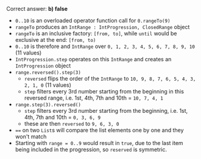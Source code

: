 Correct answer: **b) false**

 * `0..10` is an overloaded operator function call for `0.rangeTo(9)`
 * `rangeTo` produces an `IntRange : IntProgression, ClosedRange` object
 * `rangeTo` is an inclusive factory: `[from, to]`, while `until` would be exclusive at the end: `[from, to)`
 * `0..10` is therefore and `IntRange` over `0, 1, 2, 3, 4, 5, 6, 7, 8, 9, 10` (11 values)
 * `IntProgression.step` operates on this `IntRange` and creates an `IntProgression` object
 * `range.reversed().step(3)`
   * `reversed` flips the order of the `IntRange` to `10, 9, 8, 7, 6, 5, 4, 3, 2, 1, 0` (11 values)
   * `step` filters every 3rd number starting from the beginning in this reversed range, i.e. 1st, 4th, 7th and 10th = `10, 7, 4, 1`
 * `range.step(3).reversed()`
   * `step` filters every 3rd number starting from the beginning, i.e. 1st, 4th, 7th and 10th = `0, 3, 6, 9`
   * these are then `reversed` to `9, 6, 3, 0`
 * `==` on two `List`s will compare the list elements one by one and they won't match
 * Starting with `range = 0..9` would result in `true`, due to the last item being included in the progression, so `reserved` is symmetric.
